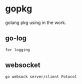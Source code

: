 gopkg
=====

golang pkg using in the work.

go-log
----

	for logging


websocket
----

	go websock server/client Potocol